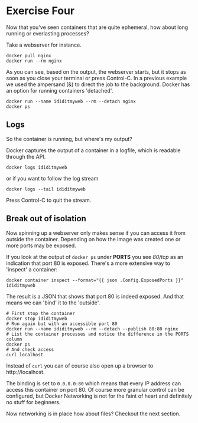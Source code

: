 # Exercise Four

Now that you've seen containers that are quite ephemeral, how about long running or everlasting processes?

Take a webserver for instance.

```shell
docker pull nginx
docker run --rm nginx
```

As you can see, based on the output, the webserver starts, but it stops as soon as you close your terminal or press Control-C. In a previous example we used the ampersand (&) to direct the job to the background. Docker has an option for running containers 'detached'.

```shell
docker run --name ididitmyweb --rm --detach nginx
docker ps
```

## Logs

So the container is running, but where's my output?

Docker captures the output of a container in a logfile, which is readable through the API.

```shell
docker logs ididitmyweb
```

or if you want to follow the log stream

```shell
docker logs --tail ididitmyweb
```

Press Control-C to quit the stream.

## Break out of isolation

Now spinning up a webserver only makes sense if you can access it from outside the container. Depending on how the image was created one or more ports may be exposed.

If you look at the output of `docker ps` under **PORTS** you see _80/tcp_ as an indication that port 80 is exposed. There's a more extensive way to 'inspect' a container:

```shell
docker container inspect --format="{{ json .Config.ExposedPorts }}" ididitmyweb
```

The result is a JSON that shows that port 80 is indeed exposed. And that means we can 'bind' it to the 'outside'.

```shell
# First stop the container
docker stop ididitmyweb
# Run again but with an accessible port 80
docker run --name ididitmyweb --rm --detach --publish 80:80 nginx
# List the container processes and notice the difference in the PORTS column
docker ps
# And check access
curl localhost
```

Instead of `curl` you can of course also open up a browser to http://localhost.

The binding is set to `0.0.0.0:80` which means that every IP address can access this container on port 80. Of course more granular control can be configured, but Docker Networking is not for the faint of heart and definitely no stuff for beginners.

Now networking is in place how about files? Checkout the next section.
